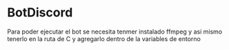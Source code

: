 # BotDiscord


Para poder ejecutar el bot se necesita tenmer instalado ffmpeg  y asi mismo tenerlo en la ruta de C y agregarlo dentro de la variables de entorno